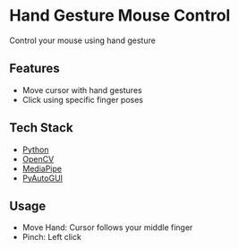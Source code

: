 # Hand Gesture Mouse Control

Control your mouse using hand gesture

## Features
* Move cursor with hand gestures
* Click using specific finger poses

## Tech Stack
* [Python](https://www.python.org/)
* [OpenCV](https://opencv.org/)
* [MediaPipe](https://developers.google.com/mediapipe)
* [PyAutoGUI](https://pyautogui.readthedocs.io/)

## Usage
* Move Hand: Cursor follows your middle finger
* Pinch: Left click
